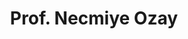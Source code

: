---
layout: page
title: Prof. Necmiye Ozay
description: # a project with a background image
img: assets/img/faculty/ozay.jpg
importance: 3
category: faculty_umichs
---